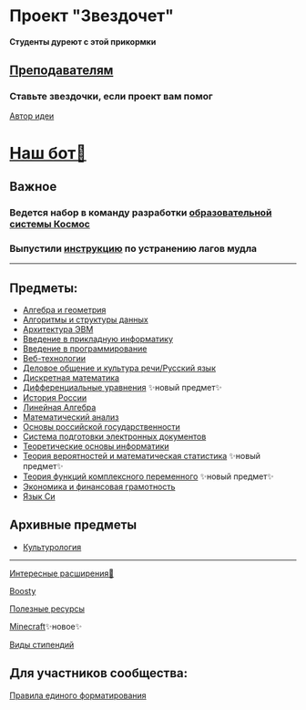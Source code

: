 # Проект "Звездочет"
#### Студенты дуреют с этой прикормки

## [Преподавателям](smth/tutors.md)

### Ставьте звездочки, если проект вам помог
[Автор идеи](https://github.com/callmeyura)

# [Наш бот🐘](https://t.me/AstronStarBot)
## Важное
### Ведется набор в команду разработки [образовательной системы Космос](https://github.com/voskhod-1/cosmos-server/blob/main/info.md)
### Выпустили [инструкцию](https://github.com/voskhod-1/VSU_MoodleFix) по устранению лагов мудла
***

## Предметы:
+ [Алгебра и геометрия](subjects/algem/algem.md)
+ [Алгоритмы и структуры данных](subjects/aisd/aisd.md)
+ [Архитектура ЭВМ](subjects/archevm/archevm.md)
+ [Введение в прикладную информатику](subjects/pi/pi.md)
+ [Введение в программирование](subjects/vvp/vvp.md)
+ [Веб-технологии](subjects/web/web.md)
+ [Деловое общение и культура речи/Русский язык](subjects/russian/russian.md)
+ [Дискретная математика](subjects/dm/dm.md)
+ [Дифференциальные уравнения](subjects/diffur/diffur.md) ✨новый предмет✨
+ [История России](subjects/hist/hist.md)
+ [Линейная Алгебра](subjects/lin-alg/lin-alg.md)
+ [Математический анализ](subjects/mathan/mathan.md)
+ [Основы российской государственности](subjects/org/org.md)
+ [Система подготовки электронных документов](subjects/sped/sped.md)
+ [Теоретические основы информатики](subjects/toinf/toinf.md)
+ [Теория вероятностей и математическая статистика](subjects/terver/terver.md) ✨новый предмет✨
+ [Теория функций комплексного переменного](subjects/tfkp/tfkp.md) ✨новый предмет✨
+ [Экономика и финансовая грамотность](subjects/economy/economy.md)
+ [Язык Си](subjects/clang/clang.md)

## Архивные предметы
+ [Культурология](archive/subjects/cult/cult.md)

***
[Интересные расширения👀](smth/resources.md#Прикладной-софт)

[Boosty](https://boosty.to/starsresearch)

[Полезные ресурсы](smth/resources.md)

[Minecraft](smth/Minecraft.md)✨новое✨

[Виды стипендий](smth/stipendia.md)
## Для участников сообщества:

[Правила единого форматирования](smth/formattingRules.md)
